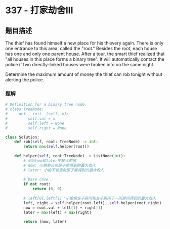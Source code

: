 # 337 - 打家劫舍Ⅲ

## 题目描述
The thief has found himself a new place for his thievery again. There is only one entrance to this area, called the "root." Besides the root, each house has one and only one parent house. After a tour, the smart thief realized that "all houses in this place forms a binary tree". It will automatically contact the police if two directly-linked houses were broken into on the same night.

Determine the maximum amount of money the thief can rob tonight without alerting the police.


### 题解

```python
# Definition for a binary tree node.
# class TreeNode:
#     def __init__(self, x):
#         self.val = x
#         self.left = None
#         self.right = None

class Solution:
    def rob(self, root: TreeNode) -> int:
        return max(self.helper(root))
        
    def helper(self, root:TreeNode) -> ListNode(int):
        # 返回now和later中较大的值
        # now: 小偷偷当前房子能得到的最大收入
        # later: 小偷不偷当前房子能得到的最大收入
        
        # base case
        if not root:
            return (0, 0)
        
        # left[0],left[1]：小偷偷左子房间和左子房间下一间房间得到的最大收入
        left, right = self.helper(root.left), self.helper(root.right)
        now = root.val + left[1] + right[1]
        later = max(left) + max(right)
        
        return (now, later)
```
